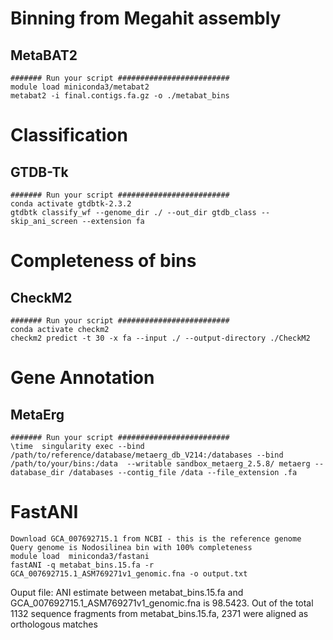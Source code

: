 # Binning from Megahit assembly
## MetaBAT2
```
####### Run your script #########################
module load miniconda3/metabat2  
metabat2 -i final.contigs.fa.gz -o ./metabat_bins 
```
# Classification
## GTDB-Tk 
```
####### Run your script #########################
conda activate gtdbtk-2.3.2
gtdbtk classify_wf --genome_dir ./ --out_dir gtdb_class --skip_ani_screen --extension fa
```
# Completeness of bins
## CheckM2
```
####### Run your script #########################
conda activate checkm2
checkm2 predict -t 30 -x fa --input ./ --output-directory ./CheckM2
```
# Gene Annotation
## MetaErg
```
####### Run your script #########################
\time  singularity exec --bind /path/to/reference/database/metaerg_db_V214:/databases --bind /path/to/your/bins:/data  --writable sandbox_metaerg_2.5.8/ metaerg --database_dir /databases --contig_file /data --file_extension .fa
```
# FastANI
```
Download GCA_007692715.1 from NCBI - this is the reference genome
Query genome is Nodosilinea bin with 100% completeness
module load  miniconda3/fastani
fastANI -q metabat_bins.15.fa -r GCA_007692715.1_ASM769271v1_genomic.fna -o output.txt
```
Ouput file: ANI estimate between metabat_bins.15.fa and GCA_007692715.1_ASM769271v1_genomic.fna is 98.5423. Out of the total 1132 sequence fragments from metabat_bins.15.fa, 2371 were aligned as orthologous matches
